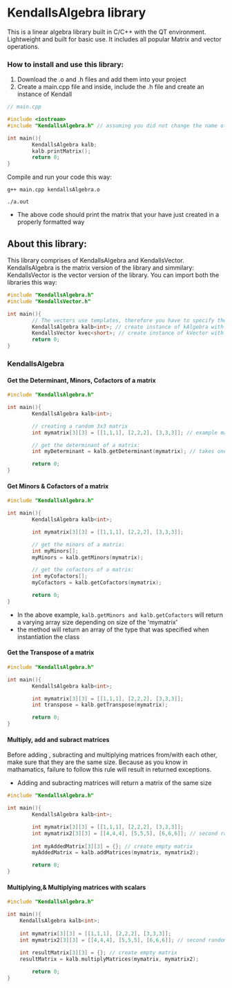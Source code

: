 # KendallsAlgebra library

This is a linear algebra library built in C/C++ with the QT environment. Lightweight and built for basic use. It includes all popular Matrix and vector operations.

### How to install and use this library:
1. Download the .o and .h files and add them into your project
2. Create a main.cpp file and inside, include the .h file and create an instance of Kendall

```cpp
// main.cpp

#include <iostream>
#include "KendallsAlgebra.h" // assuming you did not change the name of the header files

int main(){
        KendallsAlgebra kalb;
        kalb.printMatrix();
        return 0;
}
```
Compile and run your code this way:
```
g++ main.cpp kendallsAlgebra.o

```

```
./a.out
```

- The above code should print the matrix that your have just created in a properly formatted way

## About this library:
<p>This library comprises of KendallsAlgebra and KendallsVector. KendallsAlgebra is the matrix version of the library and simmilary: KendallsVector is the vector version of the library. You can import both the libraries this way:</p>

```cpp
#include "KendallsAlgebra.h"
#include "KendallsVector.h"

int main(){
        // The vectors use templates, therefore you have to specify the type type per instance created
        KendallsAlgebra kalb<int>; // create instance of kAlgebra with a int type 
        KendallsVector kvec<short>; // create instance of kVector with a short type
        return 0;
}
```

### KendallsAlgebra
#### Get the Determinant, Minors, Cofactors of a matrix
```cpp
#include "KendallsAlgebra.h"

int main(){
        KendallsAlgebra kalb<int>; 

        // creating a random 3x3 matrix
        int mymatrix[3][3] = [[1,1,1], [2,2,2], [3,3,3]]; // example matrix

        // get the determinant of a matrix:
        int myDeterminant = kalb.getDeterminant(mymatrix); // takes one paramater

        return 0;
}
```
#### Get Minors & Cofactors of a matrix
```cpp
#include "KendallsAlgebra.h"

int main(){
        KendallsAlgebra kalb<int>; 

        int mymatrix[3][3] = [[1,1,1], [2,2,2], [3,3,3]];

        // get the minors of a matrix:
        int myMinors[];
        myMinors = kalb.getMinors(mymatrix); 

        // get the cofactors of a matrix:
        int myCofactors[];
        myCofactors = kalb.getCofactors(mymatrix);

        return 0;
}
```
- In the above example, `kalb.getMinors and kalb.getCofactors` will return a varying array size depending on size of the 'mymatrix'
- the method will return an array of the type that was specified when instantiation the class

#### Get the Transpose of a matrix
```cpp
#include "KendallsAlgebra.h"

int main(){
        KendallsAlgebra kalb<int>; 

        int mymatrix[3][3] = [[1,1,1], [2,2,2], [3,3,3]];
        int transpose = kalb.getTranspose(mymatrix);

        return 0;
}
```

#### Multiply, add and subract matrices

Before adding , subracting and multiplying matrices from/with each other, make sure that they are the same size. Because as you know in mathamatics, failure to follow this rule will result in returned exceptions.

- Adding and subracting matrices will return a matrix of the same size

```cpp
#include "KendallsAlgebra.h"

int main(){
        KendallsAlgebra kalb<int>; 

        int mymatrix[3][3] = [[1,1,1], [2,2,2], [3,3,3]];
        int mymatrix2[3][3] = [[4,4,4], [5,5,5], [6,6,6]]; // second random example matrix
    
    	int myAddedMatrix[3][3] = {}; // create empty matrix
        myAddedMatrix = kalb.addMatrices(mymatrix, mymatrix2);

        return 0;
}
```

####  Multiplying,&  Multiplying matrices with scalars

```cpp
#include "KendallsAlgebra.h"

int main(){
    KendallsAlgebra kalb<int>; 
    
	int mymatrix[3][3] = [[1,1,1], [2,2,2], [3,3,3]];
    int mymatrix2[3][3] = [[4,4,4], [5,5,5], [6,6,6]]; // second random example matrix
    	
    int resultMatrix[3][3] = {}; // create empty matrix
    resultMatrix = kalb.multiplyMatrices(mymatrix, mymatrix2);

        return 0;
}
```


